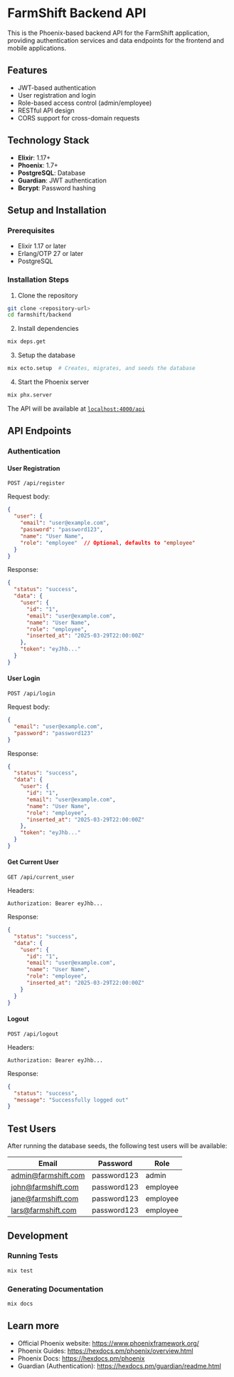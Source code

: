 # FarmShift Backend API

This is the Phoenix-based backend API for the FarmShift application, providing authentication services and data endpoints for the frontend and mobile applications.

## Features

- JWT-based authentication
- User registration and login
- Role-based access control (admin/employee)
- RESTful API design
- CORS support for cross-domain requests

## Technology Stack

- **Elixir**: 1.17+
- **Phoenix**: 1.7+
- **PostgreSQL**: Database
- **Guardian**: JWT authentication
- **Bcrypt**: Password hashing

## Setup and Installation

### Prerequisites

- Elixir 1.17 or later
- Erlang/OTP 27 or later
- PostgreSQL

### Installation Steps

1. Clone the repository

```bash
git clone <repository-url>
cd farmshift/backend
```

2. Install dependencies

```bash
mix deps.get
```

3. Setup the database

```bash
mix ecto.setup  # Creates, migrates, and seeds the database
```

4. Start the Phoenix server

```bash
mix phx.server
```

The API will be available at [`localhost:4000/api`](http://localhost:4000/api)

## API Endpoints

### Authentication

#### User Registration

```
POST /api/register
```

Request body:
```json
{
  "user": {
    "email": "user@example.com",
    "password": "password123",
    "name": "User Name",
    "role": "employee"  // Optional, defaults to "employee"
  }
}
```

Response:
```json
{
  "status": "success",
  "data": {
    "user": {
      "id": "1",
      "email": "user@example.com",
      "name": "User Name",
      "role": "employee",
      "inserted_at": "2025-03-29T22:00:00Z"
    },
    "token": "eyJhb..."
  }
}
```

#### User Login

```
POST /api/login
```

Request body:
```json
{
  "email": "user@example.com",
  "password": "password123"
}
```

Response:
```json
{
  "status": "success",
  "data": {
    "user": {
      "id": "1",
      "email": "user@example.com",
      "name": "User Name",
      "role": "employee",
      "inserted_at": "2025-03-29T22:00:00Z"
    },
    "token": "eyJhb..."
  }
}
```

#### Get Current User

```
GET /api/current_user
```

Headers:
```
Authorization: Bearer eyJhb...
```

Response:
```json
{
  "status": "success",
  "data": {
    "user": {
      "id": "1",
      "email": "user@example.com",
      "name": "User Name",
      "role": "employee",
      "inserted_at": "2025-03-29T22:00:00Z"
    }
  }
}
```

#### Logout

```
POST /api/logout
```

Headers:
```
Authorization: Bearer eyJhb...
```

Response:
```json
{
  "status": "success",
  "message": "Successfully logged out"
}
```

## Test Users

After running the database seeds, the following test users will be available:

| Email | Password | Role |
|-------|----------|------|
| admin@farmshift.com | password123 | admin |
| john@farmshift.com | password123 | employee |
| jane@farmshift.com | password123 | employee |
| lars@farmshift.com | password123 | employee |

## Development

### Running Tests

```bash
mix test
```

### Generating Documentation

```bash
mix docs
```

## Learn more

- Official Phoenix website: https://www.phoenixframework.org/
- Phoenix Guides: https://hexdocs.pm/phoenix/overview.html
- Phoenix Docs: https://hexdocs.pm/phoenix
- Guardian (Authentication): https://hexdocs.pm/guardian/readme.html
